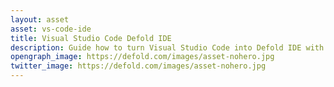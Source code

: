 ```yaml
---
layout: asset
asset: vs-code-ide
title: Visual Studio Code Defold IDE
description: Guide how to turn Visual Studio Code into Defold IDE with syntax highlighting, linting, IntelliSense, building, bundling, launching and debugging. Includes a template project.
opengraph_image: https://defold.com/images/asset-nohero.jpg
twitter_image: https://defold.com/images/asset-nohero.jpg
---
```

